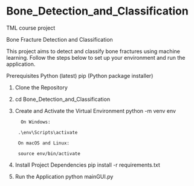 # Bone_Detection_and_Classification
TML course project


Bone Fracture Detection and Classification


This project aims to detect and classify bone fractures using machine learning. Follow the steps below to set up your environment and run the application.

Prerequisites
Python (latest)
pip (Python package installer)

1. Clone the Repository
2. cd Bone_Detection_and_Classification
3. Create and Activate the Virtual Environment
        python -m venv env

         On Windows:

        .\env\Scripts\activate
        
        On macOS and Linux:

        source env/bin/activate
4. Install Project Dependencies
        pip install -r requirements.txt

5. Run the Application
        python mainGUI.py
